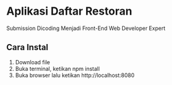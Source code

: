 # Aplikasi Daftar Restoran

Submission Dicoding Menjadi Front-End Web Developer Expert

## Cara Instal

1. Download file
2. Buka terminal, ketikan npm install
3. Buka browser lalu ketikan http://localhost:8080
